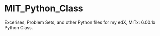 # MIT_Python_Class

Excerises, Problem Sets, and other Python files for my edX, MITx: 6.00.1x Python Class.
